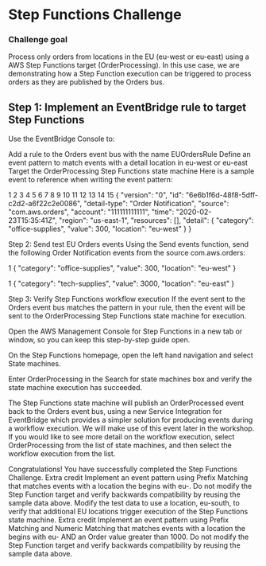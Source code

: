# Step Functions Challenge

### Challenge goal

Process only orders from locations in the EU (eu-west or eu-east) using a AWS Step Functions target (OrderProcessing). In this use case, we are demonstrating how a Step Function execution can be triggered to process orders as they are published by the Orders bus.

## Step 1: Implement an EventBridge rule to target Step Functions
Use the EventBridge Console to:

Add a rule to the Orders event bus with the name EUOrdersRule
Define an event pattern to match events with a detail location in eu-west or eu-east
Target the OrderProcessing Step Functions state machine
Here is a sample event to reference when writing the event pattern:

1
2
3
4
5
6
7
8
9
10
11
12
13
14
15
{
    "version": "0",
    "id": "6e6b1f6d-48f8-5dff-c2d2-a6f22c2e0086",
    "detail-type": "Order Notification",
    "source": "com.aws.orders",
    "account": "111111111111",
    "time": "2020-02-23T15:35:41Z",
    "region": "us-east-1",
    "resources": [],
    "detail": {
        "category": "office-supplies",
        "value": 300,
        "location": "eu-west"
    }
}

Step 2: Send test EU Orders events
Using the Send events function, send the following Order Notification events from the source com.aws.orders:

1
{ "category": "office-supplies", "value": 300, "location": "eu-west" }

1
{ "category": "tech-supplies", "value": 3000, "location": "eu-east" }

Step 3: Verify Step Functions workflow execution
If the event sent to the Orders event bus matches the pattern in your rule, then the event will be sent to the OrderProcessing Step Functions state machine for execution.

Open the AWS Management Console for Step Functions  in a new tab or window, so you can keep this step-by-step guide open.

On the Step Functions homepage, open the left hand navigation and select State machines.

Enter OrderProcessing in the Search for state machines box and verify the state machine execution has succeeded.

The Step Functions state machine will publish an OrderProcessed event back to the Orders event bus, using a new Service Integration for EventBridge which provides a simpler solution for producing events during a workflow execution. We will make use of this event later in the workshop. If you would like to see more detail on the workflow execution, select OrderProcessing from the list of state machines, and then select the workflow execution from the list.

Congratulations! You have successfully completed the Step Functions Challenge.
Extra credit
Implement an event pattern using Prefix Matching  that matches events with a location the begins with eu-. Do not modify the Step Function target and verify backwards compatibility by reusing the sample data above. Modify the test data to use a location, eu-south, to verify that additional EU locations trigger execution of the Step Functions state machine.
Extra credit
Implement an event pattern using Prefix Matching  and Numeric Matching  that matches events with a location the begins with eu- AND an Order value greater than 1000. Do not modify the Step Function target and verify backwards compatibility by reusing the sample data above.
